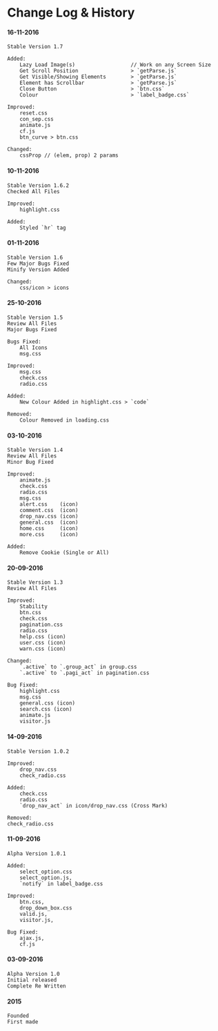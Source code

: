 # Change Log & History

#### 16-11-2016
    Stable Version 1.7

    Added:
        Lazy Load Image(s)                  // Work on any Screen Size
        Get Scroll Position                 > `getParse.js`
        Get Visible/Showing Elements        > `getParse.js`
        Element has Scrollbar               > `getParse.js`
        Close Button                        > `btn.css`
        Colour                              > `label_badge.css`

    Improved:
        reset.css
        con_sep.css
        animate.js
        cf.js
        btn_curve > btn.css

    Changed:
        cssProp // (elem, prop) 2 params

#### 10-11-2016
    Stable Version 1.6.2
    Checked All Files

    Improved:
        highlight.css

    Added:
        Styled `hr` tag

#### 01-11-2016
    Stable Version 1.6
    Few Major Bugs Fixed
    Minify Version Added

    Changed:
        css/icon > icons

#### 25-10-2016
    Stable Version 1.5
    Review All Files
    Major Bugs Fixed

    Bugs Fixed:
        All Icons
        msg.css

    Improved:
        msg.css
        check.css
        radio.css

    Added:
        New Colour Added in highlight.css > `code`

    Removed:
        Colour Removed in loading.css

#### 03-10-2016
    Stable Version 1.4
    Review All Files
    Minor Bug Fixed

    Improved:
        animate.js
        check.css
        radio.css
        msg.css
        alert.css    (icon)
        comment.css  (icon)
        drop_nav.css (icon)
        general.css  (icon)
        home.css     (icon)
        more.css     (icon)

    Added:
        Remove Cookie (Single or All)

#### 20-09-2016
	Stable Version 1.3
	Review All Files

	Improved:
		Stability
		btn.css
		check.css
		pagination.css
		radio.css
		help.css (icon)
		user.css (icon)
		warn.css (icon)

	Changed:
		`.active` to `.group_act` in group.css
		`.active` to `.pagi_act` in pagination.css

	Bug Fixed:
		highlight.css
		msg.css
		general.css (icon)
		search.css (icon)
		animate.js
		visitor.js

#### 14-09-2016
	Stable Version 1.0.2

	Improved:
		drop_nav.css
		check_radio.css 

	Added:
		check.css
		radio.css
		`drop_nav_act` in icon/drop_nav.css (Cross Mark)

	Removed:
	check_radio.css

#### 11-09-2016
	Alpha Version 1.0.1
	
	Added:
		select_option.css
		select_option.js,
		`notify` in label_badge.css
	
	Improved:
		btn.css,
		drop_down_box.css
		valid.js,
		visitor.js,

	Bug Fixed:
		ajax.js,
		cf.js

#### 03-09-2016
	Alpha Version 1.0
	Initial released
	Complete Re Written

#### 2015
	Founded
	First made